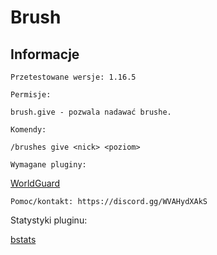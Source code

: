 # Brush

## Informacje

`Przetestowane wersje: 1.16.5`

`Permisje:`

`brush.give - pozwala nadawać brushe.`

`Komendy:`

`/brushes give <nick> <poziom>`

`Wymagane pluginy:`

[WorldGuard](https://dev.bukkit.org/projects/worldguard/files)


`Pomoc/kontakt: https://discord.gg/WVAHydXAkS`

Statystyki pluginu: 

[bstats](https://bstats.org/plugin/bukkit/Brush/13843)
